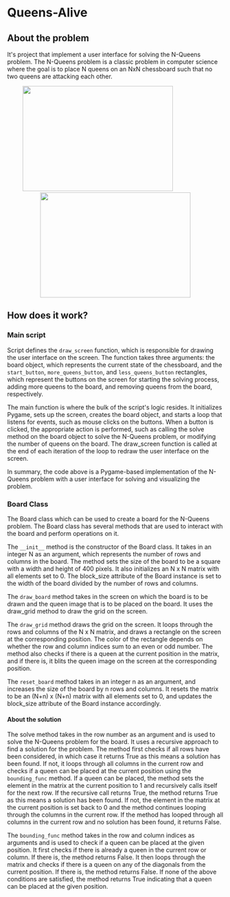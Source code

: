# Queens-Alive

## About the problem
It's project that implement a user interface for solving the N-Queens problem. The N-Queens problem is a classic problem in computer science where the goal is to place N queens on an NxN chessboard such that no two queens are attacking each other.

<p align="center">
  <img  src="https://i.imgur.com/H9VTHt9.png" width="350" height="245" /> &nbsp;&nbsp;&nbsp;&nbsp;&nbsp;&nbsp;&nbsp;&nbsp;&nbsp;&nbsp;&nbsp;&nbsp;&nbsp;&nbsp;&nbsp;&nbsp;&nbsp;&nbsp;&nbsp;&nbsp; <img  src="https://i.imgur.com/40mue7Y.png" width="350" height="245" />
</p>

## How does it work?
### Main script
Script defines the ```draw_screen``` function, which is responsible for drawing the user interface on the screen. The function takes three arguments: the board object, which represents the current state of the chessboard, and the ```start_button```, ```more_queens_button```, and ```less_queens_button``` rectangles, which represent the buttons on the screen for starting the solving process, adding more queens to the board, and removing queens from the board, respectively.

The main function is where the bulk of the script's logic resides. It initializes Pygame, sets up the screen, creates the board object, and starts a loop that listens for events, such as mouse clicks on the buttons. When a button is clicked, the appropriate action is performed, such as calling the solve method on the board object to solve the N-Queens problem, or modifying the number of queens on the board. The draw_screen function is called at the end of each iteration of the loop to redraw the user interface on the screen.

In summary, the code above is a Pygame-based implementation of the N-Queens problem with a user interface for solving and visualizing the problem.
### Board Class
The Board class which can be used to create a board for the N-Queens problem. The Board class has several methods that are used to interact with the board and perform operations on it.

The ```__init__``` method is the constructor of the Board class. It takes in an integer N as an argument, which represents the number of rows and columns in the board. The method sets the size of the board to be a square with a width and height of 400 pixels. It also initializes an N x N matrix with all elements set to 0. The block_size attribute of the Board instance is set to the width of the board divided by the number of rows and columns.

The ```draw_board``` method takes in the screen on which the board is to be drawn and the queen image that is to be placed on the board. It uses the draw_grid method to draw the grid on the screen.

The ```draw_grid``` method draws the grid on the screen. It loops through the rows and columns of the N x N matrix, and draws a rectangle on the screen at the corresponding position. The color of the rectangle depends on whether the row and column indices sum to an even or odd number. The method also checks if there is a queen at the current position in the matrix, and if there is, it blits the queen image on the screen at the corresponding position.

The ```reset_board``` method takes in an integer n as an argument, and increases the size of the board by n rows and columns. It resets the matrix to be an (N+n) x (N+n) matrix with all elements set to 0, and updates the block_size attribute of the Board instance accordingly.

#### About the solution
The solve method takes in the row number as an argument and is used to solve the N-Queens problem for the board. It uses a recursive approach to find a solution for the problem. The method first checks if all rows have been considered, in which case it returns True as this means a solution has been found. If not, it loops through all columns in the current row and checks if a queen can be placed at the current position using the ```bounding_func``` method. If a queen can be placed, the method sets the element in the matrix at the current position to 1 and recursively calls itself for the next row. If the recursive call returns True, the method returns True as this means a solution has been found. If not, the element in the matrix at the current position is set back to 0 and the method continues looping through the columns in the current row. If the method has looped through all columns in the current row and no solution has been found, it returns False.

The ```bounding_func``` method takes in the row and column indices as arguments and is used to check if a queen can be placed at the given position. It first checks if there is already a queen in the current row or column. If there is, the method returns False. It then loops through the matrix and checks if there is a queen on any of the diagonals from the current position. If there is, the method returns False. If none of the above conditions are satisfied, the method returns True indicating that a queen can be placed at the given position.
